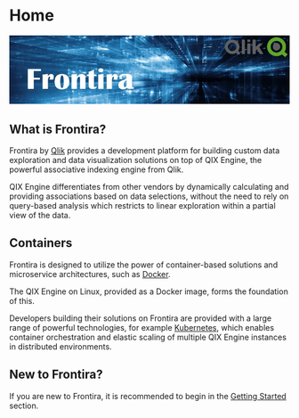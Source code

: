 # Home

![Frontira](./images/frontira-banner.jpg "Frontira")

## What is Frontira?

Frontira by [Qlik](https://qlik.com) provides a development platform for building custom data exploration and data
visualization solutions on top of QIX Engine, the powerful associative indexing engine from Qlik.

QIX Engine differentiates from other vendors by dynamically calculating and providing associations based on data
selections, without the need to rely on query-based analysis which restricts to linear exploration within a partial view
of the data.

## Containers

Frontira is designed to utilize the power of container-based solutions and microservice architectures, such as
[Docker](https://docker.com).

The QIX Engine on Linux, provided as a Docker image, forms the foundation of this.

Developers building their solutions on Frontira are provided with a large range of powerful technologies, for example
[Kubernetes](https://kubernetes.io), which enables container orchestration and elastic scaling of multiple QIX Engine
instances in distributed environments.

## New to Frontira?

If you are new to Frontira, it is recommended to begin in the [Getting Started](./getting-started.md) section.
